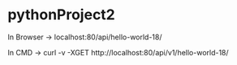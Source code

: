 # pythonProject2

In Browser -> localhost:80/api/hello-world-18/

In CMD -> curl -v -XGET http://localhost:80/api/v1/hello-world-18/
